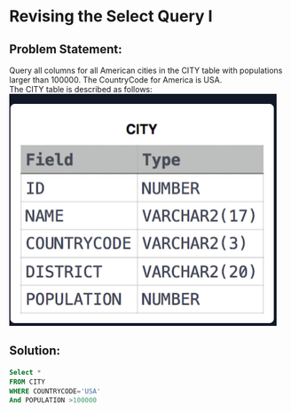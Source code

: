 # Revising the Select Query I

## Problem Statement:
Query all columns for all American cities in the CITY table with populations larger than 100000. The CountryCode for America is USA.<br>
The CITY table is described as follows:
![](./Images/City.png)

## Solution:

```SQL
Select * 
FROM CITY
WHERE COUNTRYCODE='USA'
And POPULATION >100000
```










